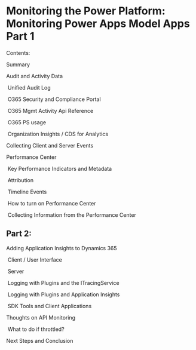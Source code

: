 # Monitoring the Power Platform: Monitoring Power Apps Model Apps Part 1

Contents:

Summary

Audit and Activity Data

​	Unified Audit Log

​		O365 Security and Compliance Portal

​		O365 Mgmt Activity Api Reference

​		O365 PS usage

​	Organization Insights / CDS for Analytics

Collecting Client and Server Events

Performance Center

​	Key Performance Indicators and Metadata

​		Attribution

​	Timeline Events

​		How to turn on Performance Center

​		Collecting Information from the Performance Center

## Part 2:

Adding Application Insights to Dynamics 365

​	Client / User Interface

​	Server

​	Logging with Plugins and the ITracingService

​	Logging with Plugins and Application Insights

​	SDK Tools and Client Applications

Thoughts on API Monitoring

​	What to do if throttled?

Next Steps and Conclusion